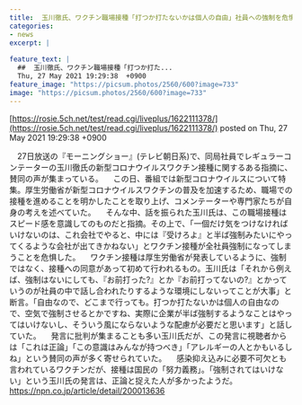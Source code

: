 ```yaml
---
title:  玉川徹氏、ワクチン職場接種「打つか打たないかは個人の自由」社員への強制を危惧 賛同の声集まる  
categories:
- news
excerpt: |
  
feature_text: |
  ##  玉川徹氏、ワクチン職場接種「打つか打た...
  Thu, 27 May 2021 19:29:38  +0900
feature_image: "https://picsum.photos/2560/600?image=733"
image: "https://picsum.photos/2560/600?image=733"
---
```


[https://rosie.5ch.net/test/read.cgi/liveplus/1622111378/](https://rosie.5ch.net/test/read.cgi/liveplus/1622111378/)
posted on Thu, 27 May 2021 19:29:38  +0900

<!--more-->

　27日放送の『モーニングショー』(テレビ朝日系)で、同局社員でレギュラーコンテーターの玉川徹氏の新型コロナウイルスワクチン接種に関するある指摘に、賛同の声が集まっている。 　この日、番組では新型コロナウイルスについて特集。厚生労働省が新型コロナウイルスワクチンの普及を加速するため、職場での接種を進めることを明かしたことを取り上げ、コメンテーターや専門家たちが自身の考えを述べていた。 　そんな中、話を振られた玉川氏は、この職場接種はスピード感を意識してのものだと指摘。その上で、「一個だけ気をつけなければいけないのは、これ会社でやると、中には『受けろよ』と半ば強制みたいにやってくるような会社が出てきかねない」とワクチン接種が全社員強制になってしまうことを危惧した。 　ワクチン接種は厚生労働省が発表しているように、強制ではなく、接種への同意があって初めて行われるもの。玉川氏は「それから例えば、強制はないにしても、『お前打った?』とか『お前打ってないの?』とかっていうのが社員の中で話し合われたりするような環境にしないってことが大事」と断言。「自由なので、どこまで行っても。打つか打たないかは個人の自由なので、空気で強制させるとかですね、実際に企業が半ば強制するようなことはやってはいけないし、そういう風にならないような配慮が必要だと思います」と話していた。 　発言に批判が集まることも多い玉川氏だが、この発言に視聴者からは「これは正論」「この意識はみんなが持つべき」「アレルギーの人とかもいるしね」という賛同の声が多く寄せられていた。 　感染抑え込みに必要不可欠とも言われているワクチンだが、接種は国民の「努力義務」。「強制されてはいけない」という玉川氏の発言は、正論と捉えた人が多かったようだ。 https://npn.co.jp/article/detail/200013636
